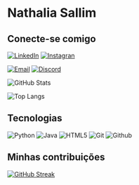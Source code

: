 # Nathalia Sallim

## Conecte-se comigo
[![LinkedIn](https://img.shields.io/badge/LinkedIn-9400D3?style=for-the-badge&logo=linkedin&logoColor=000)](https://www.linkedin.com/in/nathaliasallim/) [![Instagran](https://img.shields.io/badge/Instagram-9400D3?style=for-the-badge&logo=instagram&logoColor=000)](https://instagram.com/natthhcordeiros)

[![Email](https://img.shields.io/badge/Email-9400D3?style=for-the-badge&logo=microsoft-outlook&logoColor=000)](malito:nathaliacsallim@hotmail.com) [![Discord](https://img.shields.io/badge/Discord-9400D3?style=for-the-badge&logo=discord&logoColor=000)](https://discord.gg/pDbY76q8Qf)

![GitHub Stats](https://github-readme-stats.vercel.app/api?username=NathaliaSallim&theme=transparent&bg_color=000&border_color=9400D3&show_icons=true&icon_color=9400D3&title_color=9400D3&text_color=FFF)

![Top Langs](https://github-readme-stats-git-masterrstaa-rickstaa.vercel.app/api/top-langs/?username=NathaliaSallim&bg_color=000&border_color=9400D3&title_color=9400D3&text_color=FFF)

## Tecnologias
![Python](https://img.shields.io/badge/Python-000?style=for-the-badge&logo=python&logoColor=ffdd54) 
![Java](https://img.shields.io/badge/java-000.svg?style=for-the-badge&logo=openjdk&logoColor=red)
![HTML5](https://img.shields.io/badge/HTML5-000?style=for-the-badge&logo=html5)
![Git](https://img.shields.io/badge/Git-000?style=for-the-badge&logo=git&logoColor=red) ![Github](https://img.shields.io/badge/Github-000?style=for-the-badge&logo=Github&logoColor=00)

## Minhas contribuições
[![GitHub Streak](https://streak-stats.demolab.com/?user=SEUUSERNAME&theme=bear&background=000&border=30A3DC&dates=FFF)](https://git.io/streak-stats)